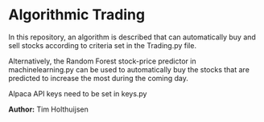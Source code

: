 # Algorithmic Trading

In this repository, an algorithm is described that can automatically buy and sell stocks according to criteria set in the Trading.py file.

Alternatively, the Random Forest stock-price predictor in machinelearning.py can be used to automatically buy the stocks that are predicted to increase the most during the coming day.



Alpaca API keys need to be set in keys.py

**Author:** Tim Holthuijsen
